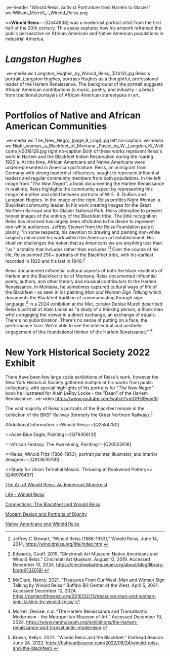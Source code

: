 .ve-header "Winold Reiss: Activist Portraiture from Harlem to Glacier" wc:William_Merrell_-_Winold_Reiss.png

==**Winold Reiss**=={Q344838} was a modernist portrait artist from the first half of the 20th century. This essay explores how his artwork reframed the public perspective on African American and Native American populations in industrial America. 

# *Langston Hughes*
.ve-media wc:Langston_Hughes_by_Winold_Reiss_(51413).jpg
Reiss's portrait, *Langston Hughes*, portrays Hughes as a thoughtful, professional leader of the Harlem Renaissance. The background of the portrait suggests African American contributions to music, poetry, and industry - a break from traditional portayals of African American stereotypes in art. 

# **Portfolios of Native and African American Communities**
.ve-media wc:The_New_Negro_(page_8_crop).jpg left no-caption
.ve-media wc:Night_woman,_a_Blackfeet_of_Montana._Pastel_by_W._Langdon_Ki_Wellcome_V0018128.jpg right no-caption
Both of these works represent Reiss's work in Harlem and the Blackfeet Indian Reservation during the roaring 1920's. At this time, African Americans and Native Americans were underrepresented in American portraiture. Reiss, an immigrant from Germany with strong modernist influences, sought to represent influential leaders and regular community members from both populations. In the left image from "*The New Negro*",  a book documenting the Harlem Renaissance in realtime, Reiss highlights the community aspect by representing this image of mother and child between portraits of W. E. B. DuBois and Langston Hughes. In the image on the right, Reiss profiles Night Woman, a Blackfeet community leader. In his work creating images for the Great Northern Railroad and for Glacier National Park, Reiss attempted to present honest images of the entirety of the Blackfeet tribe. The little recognition Reiss has received has largely been attributed to his desire to represent non-white audiences. Jeffrey Stewart from the Reiss Foundation puts it plainly, "In some respects, his devotion to drawing and painting non-white subjects minimized his work within the American art establishment. His idealism challenges the notion that as Americans we are anything less than "us," a totality that includes rather than excludes."[^1] Over the course of his life, Reiss painted 250+ portraits of the Blackfeet tribe, with his earliest recorded in 1920 and his last in 1948.[^2]

Reiss documented influential cultural aspects of both the black residents of Harlem and the Blackfeet tribe of Montana. Reiss documented influential poets, authors, and other literary and musical contributors to the Harlem Renaissance. In Montana, he sometimes captured cultural ways of life of the Blackfeet - as seen in his painting *Man and Woman Sign Talking* which documents the Blackfeet tradition of communicating through sign language.[^3] In a 2024 exhibition at the Met, curator Denise Murell described Reiss's portrait of Alain Locke as "a study of a thinking person, a Black man who's engaging the viewer in a direct exchange, an exchange of equals. There's no subordination. There's no sense of putting on a face, the performance face. We're able to see the intellectual and aesthetic engagement of this foundational thinker of the Harlem Renaissance." [^4]

# **New York Historical Society 2022 Exhibit**
There have been few large scale exhibitions of Reiss's work, however the New York Historical Society gathered multiple of his works from public collections, with special highlights of his portraits for "*The New Negro*" book he illustrated for Alain LeRoy Locke - the "Dean" of the Harlem Renaissance. 
.ve-video https://www.youtube.com/watch?v=tGfF69vuyf8

The vast majority of Reiss's portraits of the Blackfeet remain in the collection of the BNSF Railway (formerly the Great Northern Railway).[^5]

#Additional Information
==Winold Reiss==[Q2584780]

==Acee Blue Eagle, Painting==[Q79306131]

==African Fantasy: The Awakening, Painting==[Q20502616]

==Reiss, Winold Fritz (1886-1953), portrait painter, illustrator, and interior designer==[Q103876700]

==Study for Union Terminal Mosaic: Throwing at Rookwood Pottery==[Q46976497]

[The Art of Winold Reiss: An Immigrant Modernist](https://www.nyhistory.org/exhibitions/the-art-of-winold-reiss-an-immigrant-modernist)

[Life - Winold Reiss](https://winoldreiss.org/life/index.htm)

[Connections: The Blackfeet and Winold Reiss](https://iacbmuseums-viewingroom.exhibit-e.art/viewing-room/connections-the-blackfeet-and-winold-reiss#tab:slideshow;tab-1:thumbnails)

[Modern Design and Portraits of Dignity](https://asllinea.org/winold-reiss-portraits/)

[Native Americans and Winold Reiss](https://www.cincinnatiartmuseum.org/about/blog/library-blog-8132019/)


[^1]: Jeffrey C Stewart, “Winold Reiss (1886-1953),” Winold Reiss, June 14, 2014, https://winoldreiss.org/life/index.htm.

[^2]: Edwards, Geoff. 2019. “Cincinnati Art Museum: Native Americans and Winold Reiss.” Cincinnati Art Museum. August 13, 2019. Accessed December 10, 2024. https://cincinnatiartmuseum.org/about/blog/library-blog-8132019/.

[^3]: McClure, Nancy. 2021. “Treasures From Our West: Man and Woman Sign Talking by Winold Reiss.” Buffalo Bill Center of the West. April 5, 2021. Accessed December 10, 2024. https://centerofthewest.org/2016/02/13/treasures-man-and-woman-sign-talking-by-winold-reiss/.

[^4]: Murrell, Denise. n.d. “The Harlem Renaissance and Transatlantic Modernism - the Metropolitan Museum of Art.” Accessed December 10, 2024. https://www.metmuseum.org/exhibitions/the-harlem-renaissance-and-transatlantic-modernism.

[^5]: Brown, Kellyn. 2022. “Winold Reiss and the Blackfeet.” Flathead Beacon. June 24, 2022. https://flatheadbeacon.com/2022/06/24/winold-reiss-and-the-blackfeet/.